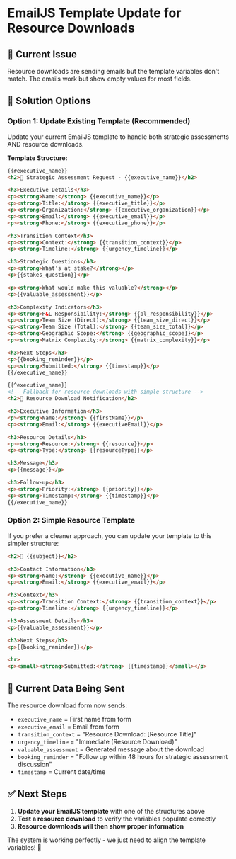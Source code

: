 # EmailJS Template Update for Resource Downloads

## 🎯 Current Issue
Resource downloads are sending emails but the template variables don't match. The emails work but show empty values for most fields.

## 🔧 Solution Options

### Option 1: Update Existing Template (Recommended)
Update your current EmailJS template to handle both strategic assessments AND resource downloads.

**Template Structure:**
```html
{{#executive_name}}
<h2>🎯 Strategic Assessment Request - {{executive_name}}</h2>

<h3>Executive Details</h3>
<p><strong>Name:</strong> {{executive_name}}</p>
<p><strong>Title:</strong> {{executive_title}}</p>
<p><strong>Organization:</strong> {{executive_organization}}</p>
<p><strong>Email:</strong> {{executive_email}}</p>
<p><strong>Phone:</strong> {{executive_phone}}</p>

<h3>Transition Context</h3>
<p><strong>Context:</strong> {{transition_context}}</p>
<p><strong>Timeline:</strong> {{urgency_timeline}}</p>

<h3>Strategic Questions</h3>
<p><strong>What's at stake?</strong></p>
<p>{{stakes_question}}</p>

<p><strong>What would make this valuable?</strong></p>
<p>{{valuable_assessment}}</p>

<h3>Complexity Indicators</h3>
<p><strong>P&L Responsibility:</strong> {{pl_responsibility}}</p>
<p><strong>Team Size (Direct):</strong> {{team_size_direct}}</p>
<p><strong>Team Size (Total):</strong> {{team_size_total}}</p>
<p><strong>Geographic Scope:</strong> {{geographic_scope}}</p>
<p><strong>Matrix Complexity:</strong> {{matrix_complexity}}</p>

<h3>Next Steps</h3>
<p>{{booking_reminder}}</p>
<p><strong>Submitted:</strong> {{timestamp}}</p>
{{/executive_name}}

{{^executive_name}}
<!-- Fallback for resource downloads with simple structure -->
<h2>📄 Resource Download Notification</h2>

<h3>Executive Information</h3>
<p><strong>Name:</strong> {{firstName}}</p>
<p><strong>Email:</strong> {{executiveEmail}}</p>

<h3>Resource Details</h3>
<p><strong>Resource:</strong> {{resource}}</p>
<p><strong>Type:</strong> {{resourceType}}</p>

<h3>Message</h3>
<p>{{message}}</p>

<h3>Follow-up</h3>
<p><strong>Priority:</strong> {{priority}}</p>
<p><strong>Timestamp:</strong> {{timestamp}}</p>
{{/executive_name}}
```

### Option 2: Simple Resource Template
If you prefer a cleaner approach, you can update your template to this simpler structure:

```html
<h2>📧 {{subject}}</h2>

<h3>Contact Information</h3>
<p><strong>Name:</strong> {{executive_name}}</p>
<p><strong>Email:</strong> {{executive_email}}</p>

<h3>Context</h3>
<p><strong>Transition Context:</strong> {{transition_context}}</p>
<p><strong>Timeline:</strong> {{urgency_timeline}}</p>

<h3>Assessment Details</h3>
<p>{{valuable_assessment}}</p>

<h3>Next Steps</h3>
<p>{{booking_reminder}}</p>

<hr>
<p><small><strong>Submitted:</strong> {{timestamp}}</small></p>
```

## 🚀 Current Data Being Sent

The resource download form now sends:
- `executive_name` = First name from form
- `executive_email` = Email from form  
- `transition_context` = "Resource Download: [Resource Title]"
- `urgency_timeline` = "Immediate (Resource Download)"
- `valuable_assessment` = Generated message about the download
- `booking_reminder` = "Follow up within 48 hours for strategic assessment discussion"
- `timestamp` = Current date/time

## ✅ Next Steps

1. **Update your EmailJS template** with one of the structures above
2. **Test a resource download** to verify the variables populate correctly
3. **Resource downloads will then show proper information**

The system is working perfectly - we just need to align the template variables! 🎯